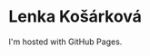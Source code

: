 <html>
<body>
<title>Ahoj</title>
<h1>Lenka Košárková</h1>
<p>I'm hosted with GitHub Pages.</p>
</body>
</html>
